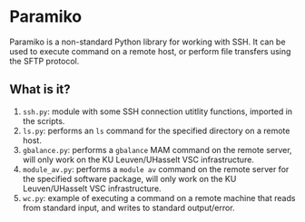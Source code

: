 # Paramiko
Paramiko is a non-standard Python library for working with SSH.  It can
be used to execute command on a remote host, or perform file transfers
using the SFTP protocol.

## What is it?
1. `ssh.py`: module with some SSH connection utitlity functions, imported
    in the scripts.
1. `ls.py`: performs an `ls` command for the specified directory on a
    remote host.
1. `gbalance.py`: performs a `gbalance` MAM command on the remote server,
    will only work on the KU Leuven/UHasselt VSC infrastructure.
1. `module_av.py`: performs a `module av` command on the remote server for
    the specified software package, will only work on the
    KU Leuven/UHasselt VSC infrastructure.
1. `wc.py`: example of executing a command on a remote machine that reads
    from standard input, and writes to standard output/error.
